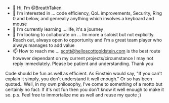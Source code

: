 - 👋 Hi, I’m @BreathTaken
- 👀 I’m interested in ... code efficiency, QoL improvements, Security, Ring 0 and below, and genreally anything which involves a keyboard and mouse
- 🌱 I’m currently learning ... life, it's a journey
- 💞️ I’m looking to collaborate on ... Im more a soloist but not explicitly. Reach out, always open to opportunity and I'm a great team player who always manages to add value
- 📫 How to reach me ... scott@helloscottgoldstein.com is the best route however dependant on my current projects/circumstance I may not reply immediately. Please be patient and understanding. Thank you

Code should be fun as well as efficient. As Einstein would say, "If you can't explain it simply, you don't understand it well enough." Or so has been quoted.. Well, in my own philosophy, I've come to something of a motto but certainly no fact: If it's not fun then you don't know it well enough to make it so. p.s. Feel free to immortalize me as well and reuse my quote ;)
